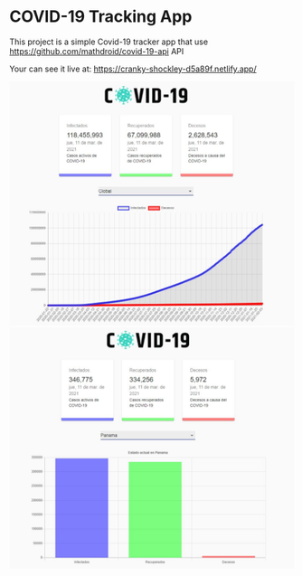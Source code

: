 # COVID-19 Tracking App

This project is a simple Covid-19 tracker app that use 
https://github.com/mathdroid/covid-19-api API

Your can see it live at:
https://cranky-shockley-d5a89f.netlify.app/

![alt text](/src/images/Capture.jpg?raw=true "Screenshot 1")
![alt text](/src/images/Capture2.jpg?raw=true "Screenshot 2")

